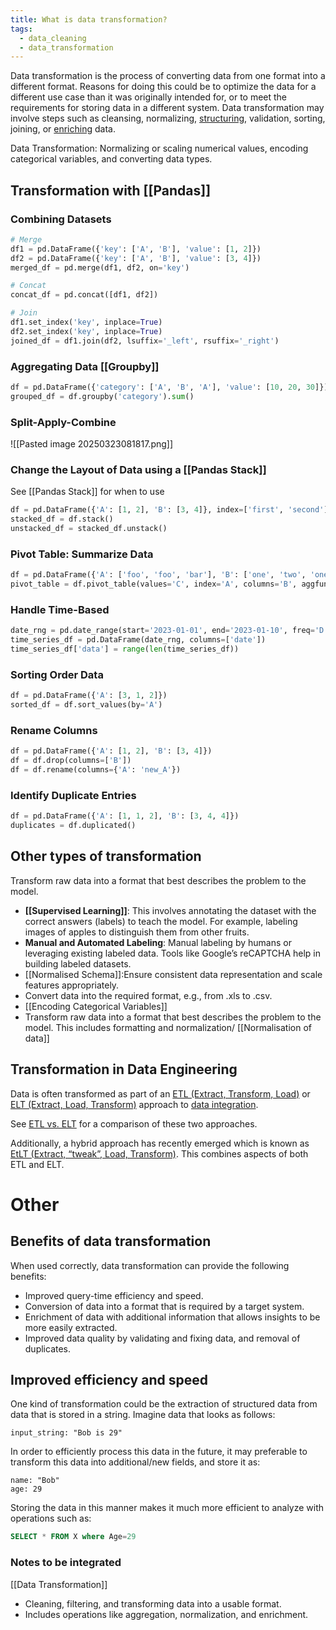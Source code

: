 ```yaml
---
title: What is data transformation?
tags:
  - data_cleaning
  - data_transformation
---
```

Data transformation is the process of converting data from one format into a different format. Reasons for doing this could be to optimize the data for a different use case than it was originally intended for, or to meet the requirements for storing data in a different system. Data transformation may involve steps such as cleansing, normalizing, [structuring](term/structured%20data.md), validation, sorting, joining, or [enriching](term/data%20enrichment.md) data. 

Data Transformation: Normalizing or scaling numerical values, encoding categorical variables, and converting data types.

 ## Transformation with [[Pandas]]
### Combining Datasets

```python
# Merge
df1 = pd.DataFrame({'key': ['A', 'B'], 'value': [1, 2]})
df2 = pd.DataFrame({'key': ['A', 'B'], 'value': [3, 4]})
merged_df = pd.merge(df1, df2, on='key')

# Concat
concat_df = pd.concat([df1, df2])

# Join
df1.set_index('key', inplace=True)
df2.set_index('key', inplace=True)
joined_df = df1.join(df2, lsuffix='_left', rsuffix='_right')
```

### Aggregating Data [[Groupby]]

```python
df = pd.DataFrame({'category': ['A', 'B', 'A'], 'value': [10, 20, 30]})
grouped_df = df.groupby('category').sum()
```
### Split-Apply-Combine

![[Pasted image 20250323081817.png]]
### Change the Layout of Data using a [[Pandas Stack]]

See [[Pandas Stack]] for when to use
```python
df = pd.DataFrame({'A': [1, 2], 'B': [3, 4]}, index=['first', 'second'])
stacked_df = df.stack()
unstacked_df = stacked_df.unstack()
```
### Pivot Table: Summarize Data
```python
df = pd.DataFrame({'A': ['foo', 'foo', 'bar'], 'B': ['one', 'two', 'one'], 'C': [1, 2, 3]})
pivot_table = df.pivot_table(values='C', index='A', columns='B', aggfunc='sum')
```

### Handle Time-Based
```python
date_rng = pd.date_range(start='2023-01-01', end='2023-01-10', freq='D')
time_series_df = pd.DataFrame(date_rng, columns=['date'])
time_series_df['data'] = range(len(time_series_df))
```
### Sorting Order Data

```python
df = pd.DataFrame({'A': [3, 1, 2]})
sorted_df = df.sort_values(by='A')
```
### Rename Columns

```python
df = pd.DataFrame({'A': [1, 2], 'B': [3, 4]})
df = df.drop(columns=['B'])
df = df.rename(columns={'A': 'new_A'})
```
### Identify Duplicate Entries
```python
df = pd.DataFrame({'A': [1, 1, 2], 'B': [3, 4, 4]})
duplicates = df.duplicated()
```
## Other types of transformation
Transform raw data into a format that best describes the problem to the model. 

- **[[Supervised Learning]]**: This involves annotating the dataset with the correct answers (labels) to teach the model. For example, labeling images of apples to distinguish them from other fruits.
- **Manual and Automated Labeling**: Manual labeling by humans or leveraging existing labeled data. Tools like Google’s reCAPTCHA help in building labeled datasets.
- [[Normalised Schema]]:Ensure consistent data representation and scale features appropriately.
- Convert data into the required format, e.g., from .xls to .csv.
- [[Encoding Categorical Variables]]
- Transform raw data into a format that best describes the problem to the model. This includes formatting and normalization/ [[Normalisation of data]]

## Transformation in Data Engineering
Data is often transformed as part of an [ETL (Extract, Transform, Load)](ETL.md) or [ELT (Extract, Load, Transform)](term/elt.md) approach to [data integration](term/data%20integration.md). 

See [ETL vs. ELT](ETL%20vs%20ELT.md) for a comparison of these two approaches.  

Additionally, a hybrid approach has recently emerged which is known as [EtLT (Extract, “tweak”, Load, Transform)](term/etlt.md). This combines aspects of both ETL and ELT. 
# Other
## Benefits of data transformation
When used correctly, data transformation can provide the following benefits:

- Improved query-time efficiency and speed. 
- Conversion of data into a format that is required by a target system.
- Enrichment of data with additional information that allows insights to be more easily extracted.
- Improved data quality by validating and fixing data, and removal of duplicates. 
## Improved efficiency and speed
One kind of transformation could be the extraction of structured data from data that is stored in a string. Imagine data that looks as follows: 

```
input_string: "Bob is 29"
```

In order to efficiently process this data in the future, it may preferable to transform this data into additional/new fields, and store it as:

```
name: "Bob"
age: 29
```

Storing the data in this manner makes it much more efficient to analyze with operations such as:

```sql
SELECT * FROM X where Age=29
```

### Notes to be integrated

[[Data Transformation]]
   - Cleaning, filtering, and transforming data into a usable format.
   - Includes operations like aggregation, normalization, and enrichment.
